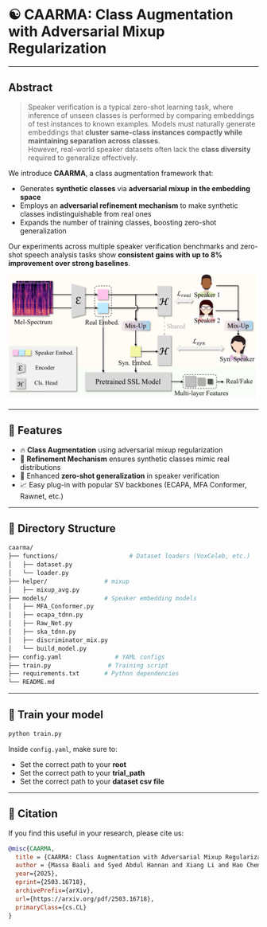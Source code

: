 
# ☯️ CAARMA: Class Augmentation with Adversarial Mixup Regularization

---

## Abstract

> Speaker verification is a typical zero-shot learning task, where inference of unseen classes is performed by comparing embeddings of test instances to known examples. Models must naturally generate embeddings that **cluster same-class instances compactly while maintaining separation across classes**.  
However, real-world speaker datasets often lack the **class diversity** required to generalize effectively.  

We introduce **CAARMA**, a class augmentation framework that:
- Generates **synthetic classes** via **adversarial mixup in the embedding space**  
- Employs an **adversarial refinement mechanism** to make synthetic classes indistinguishable from real ones  
- Expands the number of training classes, boosting zero-shot generalization  

Our experiments across multiple speaker verification benchmarks and zero-shot speech analysis tasks show **consistent gains with up to 8% improvement over strong baselines**.
<p align="center">

<div align=center>
	<img src=assets/data.png/>
</div>


---

## 🚀 Features
- 🔥 **Class Augmentation** using adversarial mixup regularization  
- 🧠 **Refinement Mechanism** ensures synthetic classes mimic real distributions  
- 🎯 Enhanced **zero-shot generalization** in speaker verification  
- 📈 Easy plug-in with popular SV backbones (ECAPA, MFA Conformer, Rawnet, etc.)  


---
## 📁 Directory Structure

```bash
caarma/
├── functions/                    # Dataset loaders (VoxCeleb, etc.)
│   ├── dataset.py
│   └── loader.py
├── helper/                # mixup 
│   ├── mixup_avg.py
├── models/                # Speaker embedding models
│   ├── MFA_Conformer.py
│   ├── ecapa_tdnn.py
│   ├── Raw_Net.py
│   ├── ska_tdnn.py
│   ├── discriminator_mix.py
│   └── build_model.py
├── config.yaml               # YAML configs
├── train.py                # Training script
├── requirements.txt       # Python dependencies
└── README.md
```

---

## 🚀 Train your model


```bash
python train.py 
```

Inside `config.yaml`, make sure to:
- Set the correct path to your **root**
- Set the correct path to your **trial_path**
- Set the correct path to your **dataset csv file**

---
## 📌 Citation

If you find this useful in your research, please cite us:

```bibtex
@misc{CAARMA,
  title = {CAARMA: Class Augmentation with Adversarial Mixup Regularization},
  author = {Massa Baali and Syed Abdul Hannan and Xiang Li and Hao Chen and Rita Singh and Bhiksha Raj},
  year={2025},
  eprint={2503.16718},
  archivePrefix={arXiv},
  url={https://arxiv.org/pdf/2503.16718},
  primaryClass={cs.CL}
}
```
